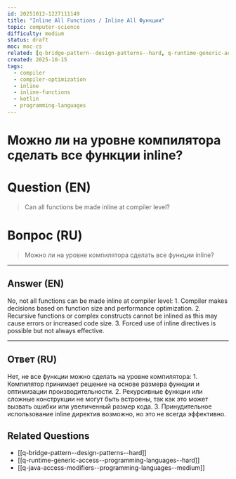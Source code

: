 ```yaml
---
id: 20251012-1227111149
title: "Inline All Functions / Inline All Функции"
topic: computer-science
difficulty: medium
status: draft
moc: moc-cs
related: [q-bridge-pattern--design-patterns--hard, q-runtime-generic-access--programming-languages--hard, q-java-access-modifiers--programming-languages--medium]
created: 2025-10-15
tags:
  - compiler
  - compiler-optimization
  - inline
  - inline-functions
  - kotlin
  - programming-languages
---
```

# Можно ли на уровне компилятора сделать все функции inline?

# Question (EN)
> Can all functions be made inline at compiler level?

# Вопрос (RU)
> Можно ли на уровне компилятора сделать все функции inline?

---

## Answer (EN)

No, not all functions can be made inline at compiler level: 1. Compiler makes decisions based on function size and performance optimization. 2. Recursive functions or complex constructs cannot be inlined as this may cause errors or increased code size. 3. Forced use of inline directives is possible but not always effective.

---

## Ответ (RU)

Нет, не все функции можно сделать на уровне компилятора: 1. Компилятор принимает решение на основе размера функции и оптимизации производительности. 2. Рекурсивные функции или сложные конструкции не могут быть встроены, так как это может вызвать ошибки или увеличенный размер кода. 3. Принудительное использование inline директив возможно, но это не всегда эффективно.

## Related Questions

- [[q-bridge-pattern--design-patterns--hard]]
- [[q-runtime-generic-access--programming-languages--hard]]
- [[q-java-access-modifiers--programming-languages--medium]]
